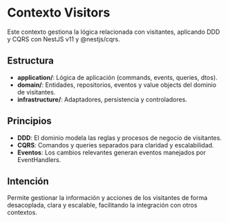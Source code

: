 # Contexto Visitors

Este contexto gestiona la lógica relacionada con visitantes, aplicando DDD y CQRS con NestJS v11 y @nestjs/cqrs.

## Estructura
- **application/**: Lógica de aplicación (commands, events, queries, dtos).
- **domain/**: Entidades, repositorios, eventos y value objects del dominio de visitantes.
- **infrastructure/**: Adaptadores, persistencia y controladores.

## Principios
- **DDD**: El dominio modela las reglas y procesos de negocio de visitantes.
- **CQRS**: Comandos y queries separados para claridad y escalabilidad.
- **Eventos**: Los cambios relevantes generan eventos manejados por EventHandlers.

## Intención
Permite gestionar la información y acciones de los visitantes de forma desacoplada, clara y escalable, facilitando la integración con otros contextos.
